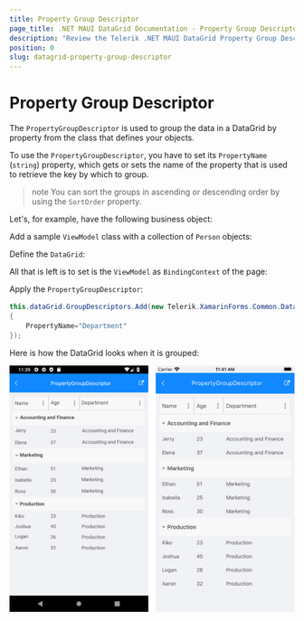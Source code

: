 ```yaml
---
title: Property Group Descriptor
page_title: .NET MAUI DataGrid Documentation - Property Group Descriptor
description: "Review the Telerik .NET MAUI DataGrid Property Group Descriptor documentation article to learn more about the property grouping function you can use."
position: 0
slug: datagrid-property-group-descriptor
---
```


# Property Group Descriptor

The `PropertyGroupDescriptor` is used to group the data in a DataGrid by property from the class that defines your objects.

To use the `PropertyGroupDescriptor`, you have to set its `PropertyName` (`string`) property, which gets or sets the name of the property that is used to retrieve the key by which to group.

>note You can sort the groups in ascending or descending order by using the `SortOrder` property.

Let's, for example, have the following business object:

<snippet id='datagrid-grouping-propertygroupdescriptor-object' />

Add a sample `ViewModel` class with a collection of `Person` objects:

<snippet id='datagrid-grouping-propertygroupdescriptor-viewmodel' />

Define the `DataGrid`:

<snippet id='datagrid-grouping-groupheadertemplate' />

All that is left is to set is the `ViewModel` as `BindingContext` of the page:

<snippet id='datagrid-grouping-propertygroupdescriptor-setvm' />

Apply the `PropertyGroupDescriptor`:

```C#
this.dataGrid.GroupDescriptors.Add(new Telerik.XamarinForms.Common.Data.PropertyGroupDescriptor()
{
    PropertyName="Department"
});
```

Here is how the DataGrid looks when it is grouped:

![DataGrid Property GroupDescriptor](../images/datagrid_grouping.png)